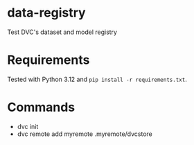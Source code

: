 # data-registry
Test DVC's dataset and model registry

# Requirements

Tested with Python 3.12 and `pip install -r requirements.txt`.


# Commands
- dvc init
- dvc remote add myremote .myremote/dvcstore
